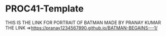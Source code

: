 # PROC41-Template
THIS IS THE LINK FOR  PORTRAIT OF BATMAN MADE BY PRANAY KUMAR THE LINK =>https://pranay1234567890.github.io/BATMAN-BEGAINS---1/
